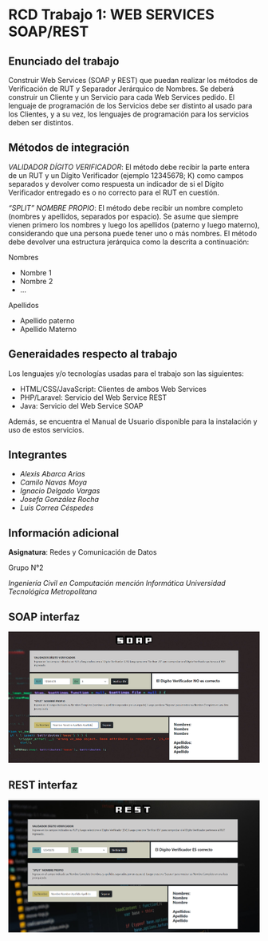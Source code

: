 # RCD Trabajo 1: WEB SERVICES SOAP/REST

## Enunciado del trabajo

Construir Web Services (SOAP y REST) que puedan realizar los métodos de Verificación de RUT y 
Separador Jerárquico de Nombres. Se deberá construir un Cliente y un Servicio para cada Web Services pedido.
El lenguaje de programación de los Servicios debe ser distinto al usado para los Clientes, y a su vez, los lenguajes 
de programación para los servicios deben ser distintos.

## Métodos de integración

*VALIDADOR DÍGITO VERIFICADOR*: El método debe recibir la parte entera de un RUT y un Dígito Verificador 
(ejemplo 12345678; K) como campos separados y devolver como respuesta un indicador de si el Dígito 
Verificador entregado es o no correcto para el RUT en cuestión.

*“SPLIT” NOMBRE PROPIO*: El método debe recibir un nombre completo (nombres y apellidos, separados 
por espacio). Se asume que siempre vienen primero los nombres y luego los apellidos (paterno y luego 
materno), considerando que una persona puede tener uno o más nombres. El método debe devolver una 
estructura jerárquica como la descrita a continuación:

Nombres

* Nombre 1
* Nombre 2
* …

Apellidos
* Apellido paterno
* Apellido Materno

## Generaidades respecto al trabajo

Los lenguajes y/o tecnologías usadas para el trabajo son las siguientes:

* HTML/CSS/JavaScript: Clientes de ambos Web Services
* PHP/Laravel: Servicio del Web Service REST
* Java: Servicio del Web Service SOAP

Además, se encuentra el Manual de Usuario disponible para la instalación y uso de estos servicios.

## Integrantes

* *Alexis Abarca Arias*
* *Camilo Navas Moya*
* *Ignacio Delgado Vargas*
* *Josefa González Rocha*
* *Luis Correa Céspedes*

## Información adicional

**Asignatura**: Redes y Comunicación de Datos

Grupo N°2

*Ingeniería Civil en Computación mención Informática*
*Universidad Tecnológica Metropolitana*

## SOAP interfaz

![Screenshot](./SOAP/Cliente/assets/img/example.png)

## REST interfaz

![Screenshot](./SOAP/Cliente/assets/img/example2.png)